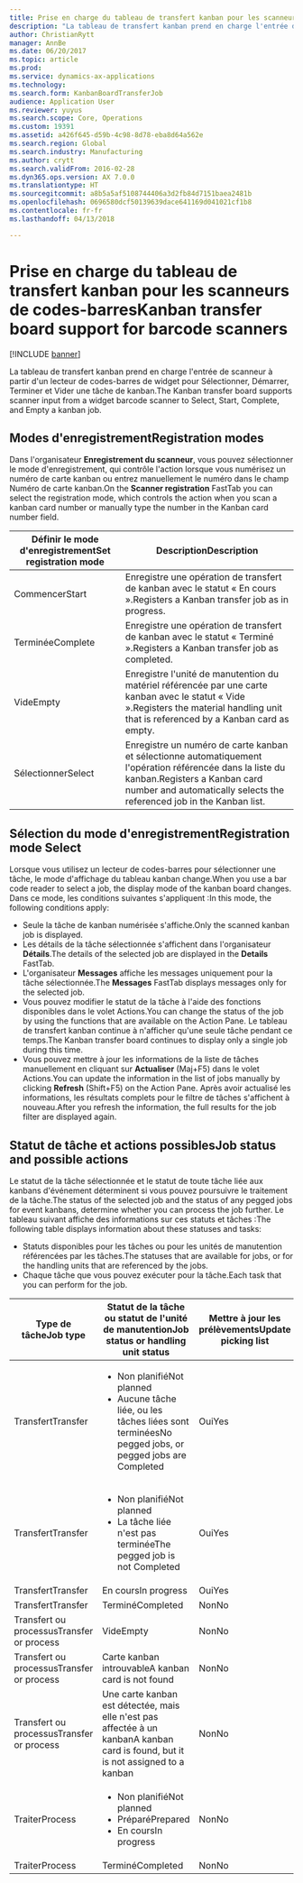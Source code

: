 ```yaml
---
title: Prise en charge du tableau de transfert kanban pour les scanneurs de codes-barres
description: "La tableau de transfert kanban prend en charge l'entrée de scanneur à partir d'un lecteur de codes-barres de widget pour Sélectionner, Démarrer, Terminer et Vider une tâche de kanban."
author: ChristianRytt
manager: AnnBe
ms.date: 06/20/2017
ms.topic: article
ms.prod: 
ms.service: dynamics-ax-applications
ms.technology: 
ms.search.form: KanbanBoardTransferJob
audience: Application User
ms.reviewer: yuyus
ms.search.scope: Core, Operations
ms.custom: 19391
ms.assetid: a426f645-d59b-4c98-8d78-eba8d64a562e
ms.search.region: Global
ms.search.industry: Manufacturing
ms.author: crytt
ms.search.validFrom: 2016-02-28
ms.dyn365.ops.version: AX 7.0.0
ms.translationtype: HT
ms.sourcegitcommit: a8b5a5af5108744406a3d2fb84d7151baea2481b
ms.openlocfilehash: 0696580dcf50139639dace641169d041021cf1b8
ms.contentlocale: fr-fr
ms.lasthandoff: 04/13/2018

---
```


# <a name="kanban-transfer-board-support-for-barcode-scanners"></a><span data-ttu-id="df5be-103">Prise en charge du tableau de transfert kanban pour les scanneurs de codes-barres</span><span class="sxs-lookup"><span data-stu-id="df5be-103">Kanban transfer board support for barcode scanners</span></span>

[!INCLUDE [banner](../includes/banner.md)]

<span data-ttu-id="df5be-104">La tableau de transfert kanban prend en charge l'entrée de scanneur à partir d'un lecteur de codes-barres de widget pour Sélectionner, Démarrer, Terminer et Vider une tâche de kanban.</span><span class="sxs-lookup"><span data-stu-id="df5be-104">The Kanban transfer board supports scanner input from a widget barcode scanner to Select, Start, Complete, and Empty a kanban job.</span></span>

<a name="registration-modes"></a><span data-ttu-id="df5be-105">Modes d'enregistrement</span><span class="sxs-lookup"><span data-stu-id="df5be-105">Registration modes</span></span>
------------------

<span data-ttu-id="df5be-106">Dans l'organisateur **Enregistrement du scanneur**, vous pouvez sélectionner le mode d'enregistrement, qui contrôle l'action lorsque vous numérisez un numéro de carte kanban ou entrez manuellement le numéro dans le champ Numéro de carte kanban.</span><span class="sxs-lookup"><span data-stu-id="df5be-106">On the **Scanner registration** FastTab you can select the registration mode, which controls the action when you scan a kanban card number or manually type the number in the Kanban card number field.</span></span>

| <span data-ttu-id="df5be-107">Définir le mode d'enregistrement</span><span class="sxs-lookup"><span data-stu-id="df5be-107">Set registration mode</span></span> | <span data-ttu-id="df5be-108">Description</span><span class="sxs-lookup"><span data-stu-id="df5be-108">Description</span></span>                                                                                     |
|-----------------------|-------------------------------------------------------------------------------------------------|
| <span data-ttu-id="df5be-109">Commencer</span><span class="sxs-lookup"><span data-stu-id="df5be-109">Start</span></span>                 | <span data-ttu-id="df5be-110">Enregistre une opération de transfert de kanban avec le statut « En cours ».</span><span class="sxs-lookup"><span data-stu-id="df5be-110">Registers a Kanban transfer job as in progress.</span></span>                                                 |
| <span data-ttu-id="df5be-111">Terminée</span><span class="sxs-lookup"><span data-stu-id="df5be-111">Complete</span></span>              | <span data-ttu-id="df5be-112">Enregistre une opération de transfert de kanban avec le statut « Terminé ».</span><span class="sxs-lookup"><span data-stu-id="df5be-112">Registers a Kanban transfer job as completed.</span></span>                                                   |
| <span data-ttu-id="df5be-113">Vide</span><span class="sxs-lookup"><span data-stu-id="df5be-113">Empty</span></span>                 | <span data-ttu-id="df5be-114">Enregistre l'unité de manutention du matériel référencée par une carte kanban avec le statut « Vide ».</span><span class="sxs-lookup"><span data-stu-id="df5be-114">Registers the material handling unit that is referenced by a Kanban card as empty.</span></span>              |
| <span data-ttu-id="df5be-115">Sélectionner</span><span class="sxs-lookup"><span data-stu-id="df5be-115">Select</span></span>                | <span data-ttu-id="df5be-116">Enregistre un numéro de carte kanban et sélectionne automatiquement l'opération référencée dans la liste du kanban.</span><span class="sxs-lookup"><span data-stu-id="df5be-116">Registers a Kanban card number and automatically selects the referenced job in the Kanban list.</span></span> |

 
<a name="registration-mode-select"></a><span data-ttu-id="df5be-117">Sélection du mode d'enregistrement</span><span class="sxs-lookup"><span data-stu-id="df5be-117">Registration mode Select</span></span>
------------------------

<span data-ttu-id="df5be-118">Lorsque vous utilisez un lecteur de codes-barres pour sélectionner une tâche, le mode d'affichage du tableau kanban change.</span><span class="sxs-lookup"><span data-stu-id="df5be-118">When you use a bar code reader to select a job, the display mode of the kanban board changes.</span></span> <span data-ttu-id="df5be-119">Dans ce mode, les conditions suivantes s'appliquent :</span><span class="sxs-lookup"><span data-stu-id="df5be-119">In this mode, the following conditions apply:</span></span>

-   <span data-ttu-id="df5be-120">Seule la tâche de kanban numérisée s'affiche.</span><span class="sxs-lookup"><span data-stu-id="df5be-120">Only the scanned kanban job is displayed.</span></span>
-   <span data-ttu-id="df5be-121">Les détails de la tâche sélectionnée s'affichent dans l'organisateur **Détails**.</span><span class="sxs-lookup"><span data-stu-id="df5be-121">The details of the selected job are displayed in the **Details** FastTab.</span></span>
-   <span data-ttu-id="df5be-122">L'organisateur **Messages** affiche les messages uniquement pour la tâche sélectionnée.</span><span class="sxs-lookup"><span data-stu-id="df5be-122">The **Messages** FastTab displays messages only for the selected job.</span></span>
-   <span data-ttu-id="df5be-123">Vous pouvez modifier le statut de la tâche à l'aide des fonctions disponibles dans le volet Actions.</span><span class="sxs-lookup"><span data-stu-id="df5be-123">You can change the status of the job by using the functions that are available on the Action Pane.</span></span> <span data-ttu-id="df5be-124">Le tableau de transfert kanban continue à n'afficher qu'une seule tâche pendant ce temps.</span><span class="sxs-lookup"><span data-stu-id="df5be-124">The Kanban transfer board continues to display only a single job during this time.</span></span>
-   <span data-ttu-id="df5be-125">Vous pouvez mettre à jour les informations de la liste de tâches manuellement en cliquant sur **Actualiser** (Maj+F5) dans le volet Actions.</span><span class="sxs-lookup"><span data-stu-id="df5be-125">You can update the information in the list of jobs manually by clicking **Refresh** (Shift+F5) on the Action Pane.</span></span> <span data-ttu-id="df5be-126">Après avoir actualisé les informations, les résultats complets pour le filtre de tâches s'affichent à nouveau.</span><span class="sxs-lookup"><span data-stu-id="df5be-126">After you refresh the information, the full results for the job filter are displayed again.</span></span>

## <a name="job-status-and-possible-actions"></a><span data-ttu-id="df5be-127">Statut de tâche et actions possibles</span><span class="sxs-lookup"><span data-stu-id="df5be-127">Job status and possible actions</span></span>
<span data-ttu-id="df5be-128">Le statut de la tâche sélectionnée et le statut de toute tâche liée aux kanbans d'événement déterminent si vous pouvez poursuivre le traitement de la tâche.</span><span class="sxs-lookup"><span data-stu-id="df5be-128">The status of the selected job and the status of any pegged jobs for event kanbans, determine whether you can process the job further.</span></span> <span data-ttu-id="df5be-129">Le tableau suivant affiche des informations sur ces statuts et tâches :</span><span class="sxs-lookup"><span data-stu-id="df5be-129">The following table displays information about these statuses and tasks:</span></span>
-   <span data-ttu-id="df5be-130">Statuts disponibles pour les tâches ou pour les unités de manutention référencées par les tâches.</span><span class="sxs-lookup"><span data-stu-id="df5be-130">The statuses that are available for jobs, or for the handling units that are referenced by the jobs.</span></span>
-   <span data-ttu-id="df5be-131">Chaque tâche que vous pouvez exécuter pour la tâche.</span><span class="sxs-lookup"><span data-stu-id="df5be-131">Each task that you can perform for the job.</span></span>

<table>
<colgroup>
<col width="12%" />
<col width="12%" />
<col width="12%" />
<col width="12%" />
<col width="12%" />
<col width="12%" />
<col width="12%" />
<col width="12%" />
</colgroup>
<thead>
<tr class="header">
<th><span data-ttu-id="df5be-132">Type de tâche</span><span class="sxs-lookup"><span data-stu-id="df5be-132">Job type</span></span></th>
<th><span data-ttu-id="df5be-133">Statut de la tâche ou statut de l'unité de manutention</span><span class="sxs-lookup"><span data-stu-id="df5be-133">Job status or handling unit status</span></span></th>
<th><span data-ttu-id="df5be-134">Mettre à jour les prélèvements</span><span class="sxs-lookup"><span data-stu-id="df5be-134">Update picking list</span></span></th>
<th><span data-ttu-id="df5be-135">Commencer</span><span class="sxs-lookup"><span data-stu-id="df5be-135">Start</span></span></th>
<th><span data-ttu-id="df5be-136">Mettre à jour l'enregistrement</span><span class="sxs-lookup"><span data-stu-id="df5be-136">Update registration</span></span></th>
<th><span data-ttu-id="df5be-137">Terminée</span><span class="sxs-lookup"><span data-stu-id="df5be-137">Complete</span></span></th>
<th><span data-ttu-id="df5be-138">Vide</span><span class="sxs-lookup"><span data-stu-id="df5be-138">Empty</span></span></th>
<th><span data-ttu-id="df5be-139">Créer des kanbans d'événement</span><span class="sxs-lookup"><span data-stu-id="df5be-139">Create event kanbans</span></span></th>
</tr>
</thead>
<tbody>
<tr class="odd">
<td><span data-ttu-id="df5be-140">Transfert</span><span class="sxs-lookup"><span data-stu-id="df5be-140">Transfer</span></span></td>
<td><ul>
<li><span data-ttu-id="df5be-141">Non planifié</span><span class="sxs-lookup"><span data-stu-id="df5be-141">Not planned</span></span></li>
<li><span data-ttu-id="df5be-142">Aucune tâche liée, ou les tâches liées sont terminées</span><span class="sxs-lookup"><span data-stu-id="df5be-142">No pegged jobs, or pegged jobs are Completed</span></span></li>
</ul></td>
<td><span data-ttu-id="df5be-143">Oui</span><span class="sxs-lookup"><span data-stu-id="df5be-143">Yes</span></span></td>
<td><span data-ttu-id="df5be-144">Oui</span><span class="sxs-lookup"><span data-stu-id="df5be-144">Yes</span></span></td>
<td><span data-ttu-id="df5be-145">Oui</span><span class="sxs-lookup"><span data-stu-id="df5be-145">Yes</span></span></td>
<td><span data-ttu-id="df5be-146">Oui</span><span class="sxs-lookup"><span data-stu-id="df5be-146">Yes</span></span></td>
<td><span data-ttu-id="df5be-147">Non</span><span class="sxs-lookup"><span data-stu-id="df5be-147">No</span></span></td>
<td><span data-ttu-id="df5be-148">Oui</span><span class="sxs-lookup"><span data-stu-id="df5be-148">Yes</span></span></td>
</tr>
<tr class="even">
<td><span data-ttu-id="df5be-149">Transfert</span><span class="sxs-lookup"><span data-stu-id="df5be-149">Transfer</span></span></td>
<td><ul>
<li><span data-ttu-id="df5be-150">Non planifié</span><span class="sxs-lookup"><span data-stu-id="df5be-150">Not planned</span></span></li>
<li><span data-ttu-id="df5be-151">La tâche liée n'est pas terminée</span><span class="sxs-lookup"><span data-stu-id="df5be-151">The pegged job is not Completed</span></span></li>
</ul></td>
<td><span data-ttu-id="df5be-152">Oui</span><span class="sxs-lookup"><span data-stu-id="df5be-152">Yes</span></span></td>
<td><span data-ttu-id="df5be-153">Non</span><span class="sxs-lookup"><span data-stu-id="df5be-153">No</span></span></td>
<td><span data-ttu-id="df5be-154">Oui</span><span class="sxs-lookup"><span data-stu-id="df5be-154">Yes</span></span></td>
<td><span data-ttu-id="df5be-155">Non</span><span class="sxs-lookup"><span data-stu-id="df5be-155">No</span></span></td>
<td><span data-ttu-id="df5be-156">Non</span><span class="sxs-lookup"><span data-stu-id="df5be-156">No</span></span></td>
<td><span data-ttu-id="df5be-157">Non</span><span class="sxs-lookup"><span data-stu-id="df5be-157">No</span></span></td>
</tr>
<tr class="odd">
<td><span data-ttu-id="df5be-158">Transfert</span><span class="sxs-lookup"><span data-stu-id="df5be-158">Transfer</span></span></td>
<td><span data-ttu-id="df5be-159">En cours</span><span class="sxs-lookup"><span data-stu-id="df5be-159">In progress</span></span></td>
<td><span data-ttu-id="df5be-160">Oui</span><span class="sxs-lookup"><span data-stu-id="df5be-160">Yes</span></span></td>
<td><span data-ttu-id="df5be-161">Non</span><span class="sxs-lookup"><span data-stu-id="df5be-161">No</span></span></td>
<td><span data-ttu-id="df5be-162">Oui</span><span class="sxs-lookup"><span data-stu-id="df5be-162">Yes</span></span></td>
<td><span data-ttu-id="df5be-163">Oui</span><span class="sxs-lookup"><span data-stu-id="df5be-163">Yes</span></span></td>
<td><span data-ttu-id="df5be-164">Non</span><span class="sxs-lookup"><span data-stu-id="df5be-164">No</span></span></td>
<td><span data-ttu-id="df5be-165">Non</span><span class="sxs-lookup"><span data-stu-id="df5be-165">No</span></span></td>
</tr>
<tr class="even">
<td><span data-ttu-id="df5be-166">Transfert</span><span class="sxs-lookup"><span data-stu-id="df5be-166">Transfer</span></span></td>
<td><span data-ttu-id="df5be-167">Terminé</span><span class="sxs-lookup"><span data-stu-id="df5be-167">Completed</span></span></td>
<td><span data-ttu-id="df5be-168">Non</span><span class="sxs-lookup"><span data-stu-id="df5be-168">No</span></span></td>
<td><span data-ttu-id="df5be-169">Non</span><span class="sxs-lookup"><span data-stu-id="df5be-169">No</span></span></td>
<td><span data-ttu-id="df5be-170">Non</span><span class="sxs-lookup"><span data-stu-id="df5be-170">No</span></span></td>
<td><span data-ttu-id="df5be-171">Non</span><span class="sxs-lookup"><span data-stu-id="df5be-171">No</span></span></td>
<td><span data-ttu-id="df5be-172">Oui</span><span class="sxs-lookup"><span data-stu-id="df5be-172">Yes</span></span></td>
<td><span data-ttu-id="df5be-173">Non</span><span class="sxs-lookup"><span data-stu-id="df5be-173">No</span></span></td>
</tr>
<tr class="odd">
<td><span data-ttu-id="df5be-174">Transfert ou processus</span><span class="sxs-lookup"><span data-stu-id="df5be-174">Transfer or process</span></span></td>
<td><span data-ttu-id="df5be-175">Vide</span><span class="sxs-lookup"><span data-stu-id="df5be-175">Empty</span></span></td>
<td><span data-ttu-id="df5be-176">Non</span><span class="sxs-lookup"><span data-stu-id="df5be-176">No</span></span></td>
<td><span data-ttu-id="df5be-177">Non</span><span class="sxs-lookup"><span data-stu-id="df5be-177">No</span></span></td>
<td><span data-ttu-id="df5be-178">Non</span><span class="sxs-lookup"><span data-stu-id="df5be-178">No</span></span></td>
<td><span data-ttu-id="df5be-179">Non</span><span class="sxs-lookup"><span data-stu-id="df5be-179">No</span></span></td>
<td><span data-ttu-id="df5be-180">Non</span><span class="sxs-lookup"><span data-stu-id="df5be-180">No</span></span></td>
<td><span data-ttu-id="df5be-181">Non</span><span class="sxs-lookup"><span data-stu-id="df5be-181">No</span></span></td>
</tr>
<tr class="even">
<td><span data-ttu-id="df5be-182">Transfert ou processus</span><span class="sxs-lookup"><span data-stu-id="df5be-182">Transfer or process</span></span></td>
<td><span data-ttu-id="df5be-183">Carte kanban introuvable</span><span class="sxs-lookup"><span data-stu-id="df5be-183">A kanban card is not found</span></span></td>
<td><span data-ttu-id="df5be-184">Non</span><span class="sxs-lookup"><span data-stu-id="df5be-184">No</span></span></td>
<td><span data-ttu-id="df5be-185">Non</span><span class="sxs-lookup"><span data-stu-id="df5be-185">No</span></span></td>
<td><span data-ttu-id="df5be-186">Non</span><span class="sxs-lookup"><span data-stu-id="df5be-186">No</span></span></td>
<td><span data-ttu-id="df5be-187">Non</span><span class="sxs-lookup"><span data-stu-id="df5be-187">No</span></span></td>
<td><span data-ttu-id="df5be-188">Non</span><span class="sxs-lookup"><span data-stu-id="df5be-188">No</span></span></td>
<td><span data-ttu-id="df5be-189">Non</span><span class="sxs-lookup"><span data-stu-id="df5be-189">No</span></span></td>
</tr>
<tr class="odd">
<td><span data-ttu-id="df5be-190">Transfert ou processus</span><span class="sxs-lookup"><span data-stu-id="df5be-190">Transfer or process</span></span></td>
<td><span data-ttu-id="df5be-191">Une carte kanban est détectée, mais elle n'est pas affectée à un kanban</span><span class="sxs-lookup"><span data-stu-id="df5be-191">A kanban card is found, but it is not assigned to a kanban</span></span></td>
<td><span data-ttu-id="df5be-192">Non</span><span class="sxs-lookup"><span data-stu-id="df5be-192">No</span></span></td>
<td><span data-ttu-id="df5be-193">Non</span><span class="sxs-lookup"><span data-stu-id="df5be-193">No</span></span></td>
<td><span data-ttu-id="df5be-194">Non</span><span class="sxs-lookup"><span data-stu-id="df5be-194">No</span></span></td>
<td><span data-ttu-id="df5be-195">Non</span><span class="sxs-lookup"><span data-stu-id="df5be-195">No</span></span></td>
<td><span data-ttu-id="df5be-196">Non</span><span class="sxs-lookup"><span data-stu-id="df5be-196">No</span></span></td>
<td><span data-ttu-id="df5be-197">Non</span><span class="sxs-lookup"><span data-stu-id="df5be-197">No</span></span></td>
</tr>
<tr class="even">
<td><span data-ttu-id="df5be-198">Traiter</span><span class="sxs-lookup"><span data-stu-id="df5be-198">Process</span></span></td>
<td><ul>
<li><span data-ttu-id="df5be-199">Non planifié</span><span class="sxs-lookup"><span data-stu-id="df5be-199">Not planned</span></span></li>
<li><span data-ttu-id="df5be-200">Préparé</span><span class="sxs-lookup"><span data-stu-id="df5be-200">Prepared</span></span></li>
<li><span data-ttu-id="df5be-201">En cours</span><span class="sxs-lookup"><span data-stu-id="df5be-201">In progress</span></span></li>
</ul></td>
<td><span data-ttu-id="df5be-202">Non</span><span class="sxs-lookup"><span data-stu-id="df5be-202">No</span></span></td>
<td><span data-ttu-id="df5be-203">Non</span><span class="sxs-lookup"><span data-stu-id="df5be-203">No</span></span></td>
<td><span data-ttu-id="df5be-204">Non</span><span class="sxs-lookup"><span data-stu-id="df5be-204">No</span></span></td>
<td><span data-ttu-id="df5be-205">Non</span><span class="sxs-lookup"><span data-stu-id="df5be-205">No</span></span></td>
<td><span data-ttu-id="df5be-206">Non</span><span class="sxs-lookup"><span data-stu-id="df5be-206">No</span></span></td>
<td><span data-ttu-id="df5be-207">Non</span><span class="sxs-lookup"><span data-stu-id="df5be-207">No</span></span></td>
</tr>
<tr class="odd">
<td><span data-ttu-id="df5be-208">Traiter</span><span class="sxs-lookup"><span data-stu-id="df5be-208">Process</span></span></td>
<td><span data-ttu-id="df5be-209">Terminé</span><span class="sxs-lookup"><span data-stu-id="df5be-209">Completed</span></span></td>
<td><span data-ttu-id="df5be-210">Non</span><span class="sxs-lookup"><span data-stu-id="df5be-210">No</span></span></td>
<td><span data-ttu-id="df5be-211">Non</span><span class="sxs-lookup"><span data-stu-id="df5be-211">No</span></span></td>
<td><span data-ttu-id="df5be-212">Non</span><span class="sxs-lookup"><span data-stu-id="df5be-212">No</span></span></td>
<td><span data-ttu-id="df5be-213">Non</span><span class="sxs-lookup"><span data-stu-id="df5be-213">No</span></span></td>
<td><span data-ttu-id="df5be-214">Non</span><span class="sxs-lookup"><span data-stu-id="df5be-214">No</span></span></td>
<td><span data-ttu-id="df5be-215">Non</span><span class="sxs-lookup"><span data-stu-id="df5be-215">No</span></span></td>
</tr>
</tbody>
</table>






